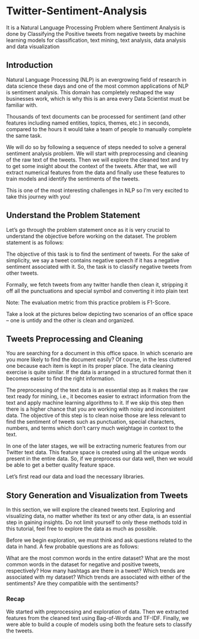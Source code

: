 # Twitter-Sentiment-Analysis

It is a Natural Language Processing Problem where Sentiment Analysis is done by Classifying the Positive tweets from negative tweets by machine learning models for 
classification, text mining, text analysis, data analysis and data visualization

## Introduction

Natural Language Processing (NLP) is an evergrowing field of research in data science these days and one of the most common applications of NLP is sentiment analysis.
This domain has completely reshaped the way businesses work, which is why this is an area every Data Scientist must be familiar with.

Thousands of text documents can be processed for sentiment (and other features including named entities, topics, themes, etc.) in seconds, compared to the hours it 
would take a team of people to manually complete the same task.

We will do so by following a sequence of steps needed to solve a general sentiment analysis problem. We will start with preprocessing and cleaning of the raw text of 
the tweets. Then we will explore the cleaned text and try to get some insight about the context of the tweets. After that, we will extract numerical features from 
the data and finally use these features to train models and identify the sentiments of the tweets.

This is one of the most interesting challenges in NLP so I’m very excited to take this journey with you!

## Understand the Problem Statement

Let’s go through the problem statement once as it is very crucial to understand the objective before working on the dataset. The problem statement is as follows:

The objective of this task is to find the sentiment of tweets. For the sake of simplicity, we say a tweet contains negative speech if it has a negative sentiment
associated with it. So, the task is to classify negative tweets from other tweets.

Formally, we fetch tweets from any twitter handle then clean it, stripping it off all the punctuations and special symbol and converting it into plain text   

Note: The evaluation metric from this practice problem is F1-Score.

Take a look at the pictures below depicting two scenarios of an office space – one is untidy and the other is clean and organized.

## Tweets Preprocessing and Cleaning

You are searching for a document in this office space. In which scenario are you more likely to find the document easily? Of course, in the less cluttered one 
because each item is kept in its proper place. The data cleaning exercise is quite similar. If the data is arranged in a structured format then it becomes easier
to find the right information.

The preprocessing of the text data is an essential step as it makes the raw text ready for mining, i.e., it becomes easier to extract information from the text and
apply machine learning algorithms to it. If we skip this step then there is a higher chance that you are working with noisy and inconsistent data. 
The objective of this step is to clean noise those are less relevant to find the sentiment of tweets such as punctuation, special characters, numbers, and terms 
which don’t carry much weightage in context to the text.

In one of the later stages, we will be extracting numeric features from our Twitter text data. This feature space is created using all the unique words present in 
the entire data. So, if we preprocess our data well, then we would be able to get a better quality feature space.

Let’s first read our data and load the necessary libraries.

## Story Generation and Visualization from Tweets

In this section, we will explore the cleaned tweets text. Exploring and visualizing data, no matter whether its text or any other data, is an essential step in 
gaining insights. Do not limit yourself to only these methods told in this tutorial, feel free to explore the data as much as possible.

Before we begin exploration, we must think and ask questions related to the data in hand. A few probable questions are as follows:

What are the most common words in the entire dataset? What are the most common words in the dataset for negative and positive tweets, respectively? 
How many hashtags are there in a tweet? Which trends are associated with my dataset? Which trends are associated with either of the sentiments?
Are they compatible with the sentiments?

### Recap
We started with preprocessing and exploration of data. Then we extracted features from the cleaned text using Bag-of-Words and TF-IDF.
Finally, we were able to build a couple of models using both the feature sets to classify the tweets.
